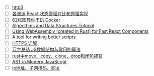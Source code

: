- [ ] [http3](https://www.smashingmagazine.com/2021/08/http3-core-concepts-part1/)
- [ ] [各流派 React 状态管理对比和原理实现](https://zhuanlan.zhihu.com/p/394106764)
- [ ] [62张图教你干趴 Docker](https://zhuanlan.zhihu.com/p/378907027)
- [ ] [Algorithms and Data Structures Tutorial](https://www.youtube.com/watch?v=8hly31xKli0)
- [ ] [Using WebAssembly (created in Rust) for Fast React Components](https://www.joshfinnie.com/blog/using-webassembly-created-in-rust-for-fast-react-components/)
- [ ] [A tool for writing better scripts](https://www.sitepoint.com/google-zx-write-node-shell-scripts/)
- [ ] [HTTPS 详解](https://segmentfault.com/a/1190000021494676)
- [ ] [万字总结 JS数据结构与常用的算法](https://zhuanlan.zhihu.com/p/509310881)
- [ ] [rust中move、copy、clone、drop和闭包捕获](https://www.jianshu.com/p/ea1b96cbf0a1)
- [ ] [AST in Modern JavaScript](https://juejin.cn/post/6844903540024950791)
- [ ] [ip地址、子网掩码、网关](https://www.zhihu.com/question/20717354/answer/2470011410)
